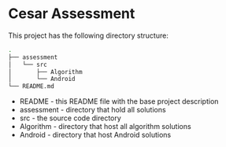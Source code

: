 # Cesar Assessment

This project has the following directory structure:

```sh
.
├── assessment
│   └── src
│       ├── Algorithm
│       └── Android
└── README.md
```

- README - this README file with the base project description
- assessment - directory that hold all solutions
- src - the source code directory
- Algorithm - directory that host all algorithm solutions
- Android - directory that host Android solutions
